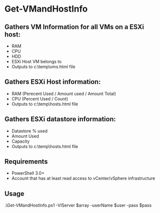 Get-VMandHostInfo
========

## Gathers VM Information for all VMs on a ESXi host:
- RAM
- CPU
- HDD
- ESXi Host VM belongs to
- Outputs to c:\temp\vms.html file

## Gathers ESXi Host information:
- RAM (Perecent Used / Amount used / Amount Total)
- CPU (Percent Used / Count)
- Outputs to c:\temp\hosts.html file

## Gathers ESXi datastore information:
- Datastore % used
- Amount Used
- Capacity
- Outputs to c:\temp\hosts.html file

## Requirements
- PowerShell 3.0+
- Account that has at least read access to vCenter/vSphere infrastructure

## Usage
.\Get-VMandHostInfo.ps1 -VIServer $array -userName $user -pass $pass
